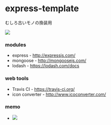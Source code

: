 express-template
===

むしろ古いモノの換装用

![](https://travis-ci.org/nekobato/express-template.svg?branch=master)

### modules

- express - http://expressjs.com/
- mongoose - http://mongoosejs.com/
- lodash - https://lodash.com/docs

### web tools

- Travis CI - https://travis-ci.org/
- icon converter - http://www.icoconverter.com/

### memo

- ![](http://gyazo.com/c407547eba389950bb83fe8861ff4cf6.png)
